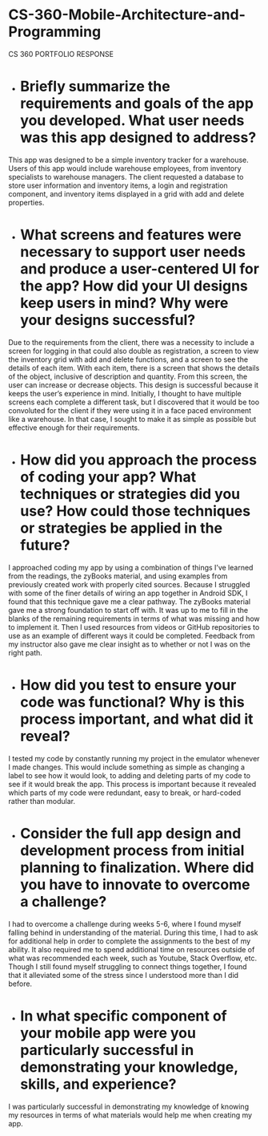 # CS-360-Mobile-Architecture-and-Programming
CS 360 PORTFOLIO RESPONSE

* # Briefly summarize the requirements and goals of the app you developed. What user needs was this app designed to address?
This app was designed to be a simple inventory tracker for a warehouse. Users of this app would include warehouse employees, from inventory specialists to warehouse managers. The client requested a database to store user information and inventory items, a login and registration component, and inventory items displayed in a grid with add and delete properties.

* # What screens and features were necessary to support user needs and produce a user-centered UI for the app? How did your UI designs keep users in mind? Why were your designs successful?
Due to the requirements from the client, there was a necessity to include a screen for logging in that could also double as registration, a screen to view the inventory grid with add and delete functions, and a screen to see the details of each item. With each item, there is a screen that shows the details of the object, inclusive of description and quantity. From this screen, the user can increase or decrease objects. This design is successful because it keeps the user’s experience in mind. Initially, I thought to have multiple screens each complete a different task, but I discovered that it would be too convoluted for the client if they were using it in a face paced environment like a warehouse. In that case, I sought to make it as simple as possible but effective enough for their requirements.

* # How did you approach the process of coding your app? What techniques or strategies did you use? How could those techniques or strategies be applied in the future?
I approached coding my app by using a combination of things I’ve learned from the readings, the zyBooks material, and using examples from previously created work with properly cited sources. Because I struggled with some of the finer details of wiring an app together in Android SDK, I found that this technique gave me a clear pathway. The zyBooks material gave me a strong foundation to start off with. It was up to me to fill in the blanks of the remaining requirements in terms of what was missing and how to implement it. Then I used resources from videos or GitHub repositories to use as an example of different ways it could be completed. Feedback from my instructor also gave me clear insight as to whether or not I was on the right path.

* # How did you test to ensure your code was functional? Why is this process important, and what did it reveal?
I tested my code by constantly running my project in the emulator whenever I made changes. This would include something as simple as changing a label to see how it would look, to adding and deleting parts of my code to see if it would break the app. This process is important because it revealed which parts of my code were redundant, easy to break, or hard-coded rather than modular.

* # Consider the full app design and development process from initial planning to finalization. Where did you have to innovate to overcome a challenge?
I had to overcome a challenge during weeks 5-6, where I found myself falling behind in understanding of the material. During this time, I had to ask for additional help in order to complete the assignments to the best of my ability. It also required me to spend additional time on resources outside of what was recommended each week, such as Youtube, Stack Overflow, etc. Though I still found myself struggling to connect things together, I found that it alleviated some of the stress since I understood more than I did before.

* # In what specific component of your mobile app were you particularly successful in demonstrating your knowledge, skills, and experience?
I was particularly successful in demonstrating my knowledge of knowing my resources in terms of what materials would help me when creating my app.
